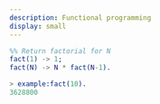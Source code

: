 ```yaml
---
description: Functional programming
display: small
---
```

<!-- This file has to be 13 lines long -->
```erlang
%% Return factorial for N
fact(1) -> 1;
fact(N) -> N * fact(N-1).

> example:fact(10).
3628800
```